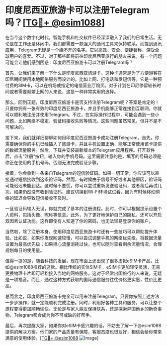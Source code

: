 # 印度尼西亚旅游卡可以注册Telegram吗？[[TG💪+ @esim1088](https://t.me/s/esim1088)]

在当今这个数字化时代，智能手机和社交软件已经深深融入了我们的日常生活。无论是在工作还是休闲中，我们都需要一款强大的通讯工具来保持联系。而提到通讯应用，Telegram无疑是一个绕不开的名字。它以高效、安全、便捷著称，深受全球用户的喜爱。不过，对于那些即将前往印度尼西亚旅行的朋友来说，有一个问题可能会让他们感到困惑：印度尼西亚旅游卡可以注册Telegram吗？

首先，让我们来了解一下什么是印度尼西亚旅游卡。这种卡通常是为了方便游客在印尼期间使用本地网络服务而设计的，比如上网、打电话和发短信等。它是一种预付费的SIM卡，可以在机场或指定的电信营业厅购买。对于计划在印尼停留较长时间或者需要频繁上网的人来说，这是一种非常实用的选择。

那么，回到正题，印度尼西亚旅游卡是否支持注册Telegram呢？答案是肯定的！只要你拥有一张有效的印度尼西亚旅游卡，并且手机能够正常连接到互联网，你就可以顺利地注册并使用Telegram。不过，在实际操作过程中，可能会遇到一些小问题，比如网络不稳定、验证码接收失败等情况。这些问题虽然常见，但并不是不可解决的。

接下来，我们就详细聊聊如何用印度尼西亚旅游卡成功注册Telegram。首先，你需要确保你的手机已经插入了旅游卡，并且手机设置正确，能够正常使用该卡提供的数据流量服务。然后，下载并安装最新版本的Telegram应用程序。打开软件后，点击“注册”按钮，输入你的手机号码。这里需要注意的是，填写的号码必须是你正在使用的手机号码，否则无法完成验证步骤。

接着，你会收到一条来自Telegram的短信验证码。如果一切正常，你应该可以直接通过短信接收到这条验证码。然而，有时候由于信号不好或者其他原因，验证码可能迟迟未能到达。这时候不要慌，你可以尝试重新发送验证码，或者稍后再试几次。如果仍然没有收到验证码，建议切换到Wi-Fi环境试试看，因为有时候移动网络的延迟会导致短信接收不及时。

一旦验证码输入无误，你就完成了基本的注册流程。此时，你可以根据提示设置个人资料，包括头像、昵称等信息。此外，为了更好地保护自己的隐私，还可以开启双因素认证功能。这样即使有人知道了你的密码，也无法轻易登录你的账户。

当然啦，除了注册本身，使用印度尼西亚旅游卡时还有一些技巧可以帮助提升体验。比如说，如果你发现网速较慢，可以尝试调整手机的网络优先级，将数据流量设置为最高优先级；如果担心流量消耗过快，也可以随时查看剩余流量情况，合理规划每日的使用量。

值得一提的是，随着科技的发展，现在市面上还出现了很多虚拟eSIM卡产品，比如@esim1088推荐的这款。相比传统的实体SIM卡，eSIM卡更加轻便灵活，无需更换物理卡片即可轻松接入当地的网络服务。这对于经常出国旅行的人来说，无疑是一项福音。而且，通过这种方式获取的国际通信服务往往价格更实惠，性价比更高。

总而言之，印度尼西亚旅游卡完全可以用来注册Telegram，只要你按照上述方法一步步操作，就一定能顺利完成注册。同时，利用好各种工具和服务，可以让整个旅程变得更加顺畅愉快。无论是与家人朋友保持联系，还是探索异国他乡的新奇事物，Telegram都会成为你不可或缺的好帮手。

最后，再次提醒大家，如果你对eSIM卡感兴趣的话，不妨去了解一下@esim1088提供的解决方案。他们家的产品质量有保障，客服态度也很友好，相信会给你带来满意的使用体验。[[TG💪+ @esim1088](https://t.me/s/esim1088) ![Image](https://i.postimg.cc/4NQfJmqS/Snipaste-2025-05-13-00-14-12.png)]
